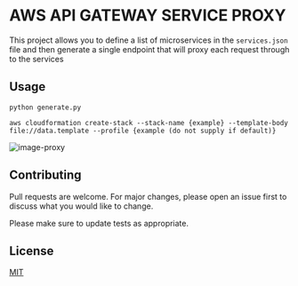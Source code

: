 # AWS API GATEWAY SERVICE PROXY

This project allows you to define a list of microservices in the `services.json` file and then generate a single endpoint that will proxy each request through to the services

## Usage

```
python generate.py

aws cloudformation create-stack --stack-name {example} --template-body file://data.template --profile {example (do not supply if default)}
```


![image-proxy](https://github.com/joshpauline/api-gateway-service-proxy/images/proxyimage.png?raw=true)

## Contributing
Pull requests are welcome. For major changes, please open an issue first to discuss what you would like to change.

Please make sure to update tests as appropriate.

## License
[MIT](https://choosealicense.com/licenses/mit/)
